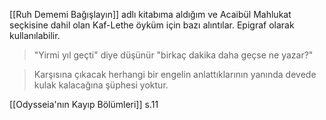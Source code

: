 [[Ruh Dememi Bağışlayın]] adlı kitabıma aldığım ve Acaibül Mahlukat seçkisine dahil olan Kaf-Lethe öyküm için bazı alıntılar. Epigraf olarak kullanılabilir.

> "Yirmi yıl geçti" diye düşünür "birkaç dakika daha geçse ne yazar?"

> Karşısına çıkacak herhangi bir engelin anlattıklarının yanında devede kulak kalacağına şüphesi yoktur.

[[Odysseia'nın Kayıp Bölümleri]] s.11